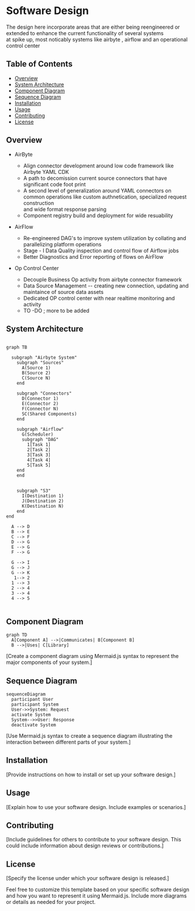 
# Software Design 

The design here incorporate  areas that are either being reengineered or extended to enhance the current functionality of several systems  
at spike up, most noticably systems like airbyte , airflow and an operational control center

## Table of Contents

- [Overview](#overview)
- [System Architecture](#system-architecture)
- [Component Diagram](#component-diagram)
- [Sequence Diagram](#sequence-diagram)
- [Installation](#installation)
- [Usage](#usage)
- [Contributing](#contributing)
- [License](#license)

## Overview

- AirByte  
    * Align connector development around low code framework like  Airbyte YAML CDK
    * A path to decomission current source connectors that have significant code foot print 
    * A second level of generalization around YAML connectors on common operations like custom authnetication, specialized request construction  
      and wide format response parsing
    * Component registry build and deployment for wide resuability

- AirFlow
    * Re-engineered DAG's to improve system utilization by collating and parallelizing platform operations 
    * Stage - I Data Quality inspection and control flow of Airflow jobs
    * Better Diagnostics and Error reporting of flows on AirFlow

- Op Control Center

    * Decouple Business Op activity from airbyte connector framework 
    * Data Source Management -- creating new connection, updating and maintaince of source data assets 
    * Dedicated OP control center with near realtime monitoring and activity
    * TO -DO ; more to be added
    
## System Architecture

```mermaid

graph TB
  
  subgraph "Airbyte System"
    subgraph "Sources"
      A(Source 1)
      B(Source 2)
      C(Source N)
    end

    subgraph "Connectors"
      D(Connector 1)
      E(Connector 2)
      F(Connector N)
      SC(Shared Components)
    end

    subgraph "Airflow"
      G(Scheduler)
      subgraph "DAG"
        1[Task 1]
        2[Task 2]
        3[Task 3]
        4[Task 4]
        5[Task 5]
    end
    end

 
    subgraph "S3"
      I(Destination 1)
      J(Destination 2)
      K(Destination N)
    end
end

  A --> D
  B --> E
  C --> F
  D --> G
  E --> G
  F --> G

  G --> I
  G --> J
  G --> K
   1--> 2
  1 --> 3
  2 --> 4
  3 --> 4
  4 --> 5


```

## Component Diagram

```mermaid
graph TD
  A[Component A] -->|Communicates| B[Component B]
  B -->|Uses| C[Library]
```

[Create a component diagram using Mermaid.js syntax to represent the major components of your system.]

## Sequence Diagram

```mermaid
sequenceDiagram
  participant User
  participant System
  User->>System: Request
  activate System
  System-->>User: Response
  deactivate System
```

[Use Mermaid.js syntax to create a sequence diagram illustrating the interaction between different parts of your system.]

## Installation

[Provide instructions on how to install or set up your software design.]

## Usage

[Explain how to use your software design. Include examples or scenarios.]

## Contributing

[Include guidelines for others to contribute to your software design. This could include information about design reviews or contributions.]

## License

[Specify the license under which your software design is released.]

Feel free to customize this template based on your specific software design and how you want to represent it using Mermaid.js. Include more diagrams or details as needed for your project.